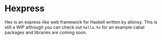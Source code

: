 # Hexpress
Hex is an express-like web framework for Haskell written by allonsy.
This is still a WIP although you can check out `hello.hs` for an example
cabal packages and libraries are coming soon.
